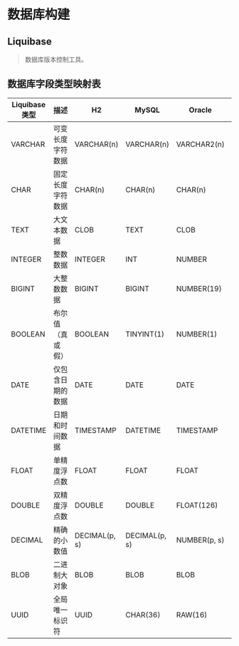 # 数据库构建

## Liquibase

> 数据库版本控制工具。

## 数据库字段类型映射表

| Liquibase 类型 | 描述       | H2            | MySQL         | Oracle       | PostgreSQL       |
|--------------|----------|---------------|---------------|--------------|------------------|
| VARCHAR      | 可变长度字符数据 | VARCHAR(n)    | VARCHAR(n)    | VARCHAR2(n)  | VARCHAR(n)       |
| CHAR         | 固定长度字符数据 | CHAR(n)       | CHAR(n)       | CHAR(n)      | CHAR(n)          |
| TEXT         | 大文本数据    | CLOB          | TEXT          | CLOB         | TEXT             |
| INTEGER      | 整数数据     | INTEGER       | INT           | NUMBER       | INTEGER          |
| BIGINT       | 大整数数据    | BIGINT        | BIGINT        | NUMBER(19)   | BIGINT           |
| BOOLEAN      | 布尔值（真或假） | BOOLEAN       | TINYINT(1)    | NUMBER(1)    | BOOLEAN          |
| DATE         | 仅包含日期的数据 | DATE          | DATE          | DATE         | DATE             |
| DATETIME     | 日期和时间数据  | TIMESTAMP     | DATETIME      | TIMESTAMP    | TIMESTAMP        |
| FLOAT        | 单精度浮点数   | FLOAT         | FLOAT         | FLOAT        | REAL             |
| DOUBLE       | 双精度浮点数   | DOUBLE        | DOUBLE        | FLOAT(126)   | DOUBLE PRECISION |
| DECIMAL      | 精确的小数值   | DECIMAL(p, s) | DECIMAL(p, s) | NUMBER(p, s) | NUMERIC(p, s)    |
| BLOB         | 二进制大对象   | BLOB          | BLOB          | BLOB         | BYTEA            |
| UUID         | 全局唯一标识符  | UUID          | CHAR(36)      | RAW(16)      | UUID             |
